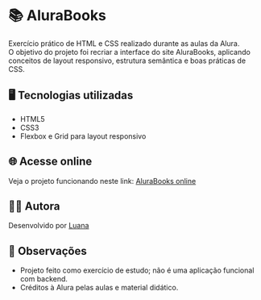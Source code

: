 # 📚 AluraBooks

Exercício prático de HTML e CSS realizado durante as aulas da Alura.  
O objetivo do projeto foi recriar a interface do site AluraBooks, aplicando conceitos de layout responsivo, estrutura semântica e boas práticas de CSS.

## 🖥️ Tecnologias utilizadas
- HTML5
- CSS3
- Flexbox e Grid para layout responsivo

## 🌐 Acesse online
Veja o projeto funcionando neste link: [AluraBooks online](http://lua467.github.io/AluraBooks/)

## 👩‍💻 Autora
Desenvolvido por [Luana](https://github.com/Lua467)

## 📄 Observações
- Projeto feito como exercício de estudo; não é uma aplicação funcional com backend.  
- Créditos à Alura pelas aulas e material didático.
